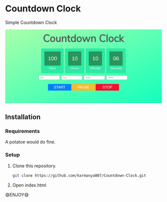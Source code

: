 # Countdown Clock

Simple Countdown Clock

![Countdown Clock](/Images/countdown__clock.jpg)

Installation
-------

### Requirements

A potatoe would do fine.

### Setup

1. Clone this repository.

   ```sh
   git clone https://github.com/karmanya007/Countdown-Clock.git
   ```
2. Open index.html

:smile:ENJOY:smile:
